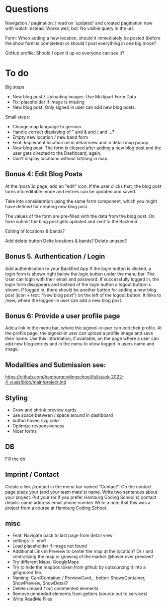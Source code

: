 # Questions
Navigation / pagination: I read on 'updated' and created pagination now with watch instead. 
Works well, but: No visible query in the url. 

Form: When adding a new location, should it immediately be posted (before the show form is completed) or should I post everything in one big move?

GitHub profile: Should I open it up so everyone can see it?

# To do
Big steps
- New blog post / Uploading images: Use Multipart Form Data
- Fix: placeholder if image is missing
- New blog post: Only signed in user can add new blog posts.

Small steps:
- Change map language to german
- Handle correct displaying of " and & and / and ...?
- Empty new location / new band form
- Feat: Implement location url in detail view and in detail map popup
- New blog post: The form is cleared after adding a new blog post and the user gets directed to the Dashboard, again.
- Don't display locations without lat/long in map

## Bonus 4: Edit Blog Posts

At the /post/:id page, add an "edit" icon.
If the user clicks that, the blog post turns into editable mode and entries can be updated and saved.

Take into consideration using the same form component, which you might have defined for creating new blog post.

The values of the form are pre-filled with the data from the blog post.
On form submit the blog post gets updated and sent to the Backend.

Editing of locations & bands?

Add delete button
Delte locations & bands?
Delete unused?

## Bonus 5. Authentication / Login

Add authentication to your BackEnd App
If the login button is clicked, a login form is shown right below the login button under the menu bar.
The User can login with their email and password.
If successfully logged in, the login form disappears and instead of the login button a logout button is shown.
If logged in, there should be another button for adding a new blog post (icon + text: "New blog post") on the left of the logout button. It links to /new, where the logged-in user can add a new blog post.

## Bonus 6: Provide a user profile page

Add a link in the menu bar, where the signed-in user can edit their profile.
At the profile page, the signed-in user can upload a profile image and save their name.
Use this information, if available,
    on the page where a user can add new blog entries and
    in the menu to show logged in users name and image.

## Modalities and Submission see:
https://github.com/hamburgcodingschool/fullstack-2022-4_vuejs/blob/main/project.md

## Styling
- Grow and shrink preview cards
- use space between / space around in dashboard
- button hover: svg color
- Optimize responsiveness
- Nicer forms

## DB
Fill the db

## Imprint / Contact
Create a link /contact in the menu bar named "Contact".
On the contact page place your (and your team mate's) name.
Write two sentences about your project.
Put your (or if you prefer Hamburg Coding School's) contact details:
    name
    address
    email
    phone number
Write a note that this was a project from a course at Hamburg Coding School.

## misc
- Feat: Navigate back to last page from detail view
- settings -> .env?
- Load placeholder if image not found
- Additional Link in Preview to center the map at the location?
Or / and centralizing the map or growing of the marker @hover over preview?
- Try different Maps: GoogleMaps
- Try to hide the mapbox token from github by outsourcing it into a gitignored file.
- Naming: CardContainer / PreviewCard... better: ShowsContainer, ShowPreview, ShowDetail?
- Delete unused / out commented elements
- Remove unneeded elements from getters (source out to services)
- Write ReadMe Files